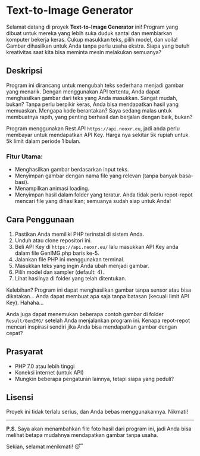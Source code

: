 # Text-to-Image Generator

Selamat datang di proyek **Text-to-Image Generator** ini! Program yang dibuat untuk mereka yang lebih suka duduk santai dan membiarkan komputer bekerja keras. Cukup masukkan teks, pilih model, dan voila! Gambar dihasilkan untuk Anda tanpa perlu usaha ekstra. Siapa yang butuh kreativitas saat kita bisa meminta mesin melakukan semuanya?

## Deskripsi

Program ini dirancang untuk mengubah teks sederhana menjadi gambar yang menarik. Dengan menggunakan API tertentu, Anda dapat menghasilkan gambar dari teks yang Anda masukkan. Sangat mudah, bukan? Tanpa perlu berpikir keras, Anda bisa mendapatkan hasil yang memuaskan. Mengapa kode berantakan? Saya sedang malas untuk membuatnya rapih, yang penting berhasil dan berjalan dengan baik, bukan?

Program menggunakan Rest API `https://api.neoxr.eu`, jadi anda perlu membayar untuk mendapatkan API Key. Harga nya sekitar 5k rupiah untuk 5k limit dalam periode 1 bulan.

### Fitur Utama:
- Menghasilkan gambar berdasarkan input teks.
- Menyimpan gambar dengan nama file yang relevan (tanpa banyak basa-basi).
- Menampilkan animasi loading.
- Menyimpan hasil dalam folder yang teratur. Anda tidak perlu repot-repot mencari file yang dihasilkan; semuanya sudah siap untuk Anda!

## Cara Penggunaan

1. Pastikan Anda memiliki PHP terinstal di sistem Anda.
2. Unduh atau clone repositori ini.
3. Beli API Key di `https://api.neoxr.eu/` lalu masukkan API Key anda dalam file GenIMG.php baris ke-5.
4. Jalankan file PHP ini menggunakan terminal.
5. Masukkan teks yang ingin Anda ubah menjadi gambar.
6. Pilih model dan sampler (default: 4).
7. Lihat hasilnya di folder yang telah ditentukan.

Kelebihan? Program ini dapat menghasilkan gambar tanpa sensor atau bisa dikatakan... Anda dapat membuat apa saja tanpa batasan (kecuali limit API Key). Hahaha...

Anda juga dapat menemukan beberapa contoh gambar di folder `Result/GenIMG/` setelah Anda menjalankan program ini. Kenapa repot-repot mencari inspirasi sendiri jika Anda bisa mendapatkan gambar dengan cepat?

## Prasyarat

- PHP 7.0 atau lebih tinggi
- Koneksi internet (untuk API)
- Mungkin beberapa pengaturan lainnya, tetapi siapa yang peduli?

## Lisensi

Proyek ini tidak terlalu serius, dan Anda bebas menggunakannya. Nikmati!

---

**P.S.** Saya akan menambahkan file foto hasil dari program ini, jadi Anda bisa melihat betapa mudahnya mendapatkan gambar tanpa usaha. 

Sekian, selamat menikmati! 😴
